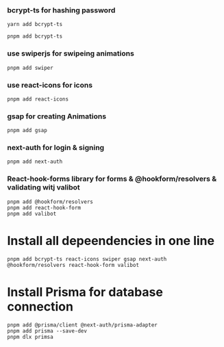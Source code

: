 <h3> bcrypt-ts for hashing password</h3>
<p>
    
    yarn add bcrypt-ts 
</p>
<p>
    
    pnpm add bcrypt-ts 
</p>

<h3>use swiperjs for swipeing animations</h3>
<p>
    
    pnpm add swiper
</p>

<h3>use react-icons for icons</h3>
<p>
    
    pnpm add react-icons
</p>

<h3>gsap for creating Animations</h3>
<p>

    pnpm add gsap

</P>

<h3> next-auth for login & signing </h3>
<p>
    
    pnpm add next-auth
</p>

<h3>React-hook-forms library for forms & @hookform/resolvers & validating witj valibot </h3>
<p>
    
    pnpm add @hookform/resolvers
    pnpm add react-hook-form
    pnpm add valibot 
</p>

<h1>Install all depeendencies in one line</h1>
<p>

    pnpm add bcrypt-ts react-icons swiper gsap next-auth @hookform/resolvers react-hook-form valibot

</p>

<h1>Install Prisma for database connection </h1>
<p>
    
    pnpm add @prisma/client @next-auth/prisma-adapter
    pnpm add prisma --save-dev
    pnpm dlx primsa
</p>
